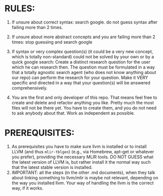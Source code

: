 # RULES:

1) If unsure about correct syntax: search google. do not guess syntax after failing more than 2 times.

2) If unsure about more abstract concepts and you are failing more than 2 times: stop guessing and search google

3) If syntax or very complex question(s) (it could be a very new concept, which is totally non-standard) could not be solved by your own or by a quick google search:
Create a distinct research question for the user which he can research then. The question must be formulated in a way that a totally agnostic search agent (who does not know anything about our repo) can perform the research for your question. Make it VERY specific and directed in a way that your question(s) will be answered comprehensively.

3) You are the first and only developer of this repo. That means feel free to create and delete and refactor anything you like. Pretty much the most files will not be there yet. You have to create them, and you do not need to ask anybody about that. Work as independent as possible.


# PREREQUISITES:
1) As prerequisites you have to make sure llvm is installed or to install LLVM (and thus `mlir-tblgen`) (e.g., via Homebrew, apt-get or whatever you prefer), providing the necessary MLIR tools. DO NOT GUESS what the latest version of LLVM is, but rather install it the normal way such that the latest stable version is installed.
2) IMPORTANT: all the steps (in the other .md documents), when they talk about linking something to llvm/mlir is maybe not relevant, depending on the way you installed llvm. Your way of handling the llvm is the correct way, if it works.